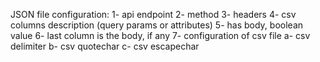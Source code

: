 JSON file configuration:
1- api endpoint
2- method
3- headers
4- csv columns description (query params or attributes) 
5- has body, boolean value
6- last column is the body, if any
7- configuration of csv file
    a- csv delimiter
    b- csv quotechar
    c- csv escapechar